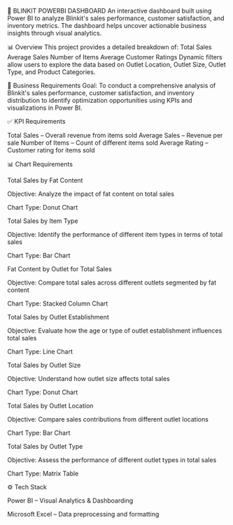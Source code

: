 🛒 BLINKIT POWERBI DASHBOARD
An interactive dashboard built using Power BI to analyze Blinkit's sales performance, customer satisfaction, and inventory metrics. The dashboard helps uncover 
actionable business insights through visual analytics.

📊 Overview
This project provides a detailed breakdown of: Total Sales Average Sales Number of Items Average Customer Ratings Dynamic filters allow users to explore the data based on Outlet Location, 
Outlet Size, Outlet Type, and Product Categories.

📌 Business Requirements
Goal:
To conduct a comprehensive analysis of Blinkit's sales performance, customer satisfaction, and inventory distribution to identify optimization opportunities using KPIs and visualizations in Power BI.

✅ KPI Requirements

Total Sales – Overall revenue from items sold Average Sales – Revenue per sale Number of Items – Count of different items sold Average Rating – Customer rating for items sold

📊 Chart Requirements

Total Sales by Fat Content

Objective: Analyze the impact of fat content on total sales

Chart Type: Donut Chart

Total Sales by Item Type

Objective: Identify the performance of different item types in terms of total sales

Chart Type: Bar Chart

Fat Content by Outlet for Total Sales

Objective: Compare total sales across different outlets segmented by fat content

Chart Type: Stacked Column Chart

Total Sales by Outlet Establishment

Objective: Evaluate how the age or type of outlet establishment influences total sales

Chart Type: Line Chart

Total Sales by Outlet Size

Objective: Understand how outlet size affects total sales

Chart Type: Donut Chart

Total Sales by Outlet Location

Objective: Compare sales contributions from different outlet locations

Chart Type: Bar Chart

Total Sales by Outlet Type

Objective: Assess the performance of different outlet types in total sales

Chart Type: Matrix Table

⚙ Tech Stack

Power BI – Visual Analytics & Dashboarding

Microsoft Excel – Data preprocessing and formatting
